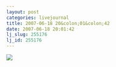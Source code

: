 ```yaml
---
layout: post
categories: livejournal
title: 2007-06-18 20&colon;01&colon;42
date: 2007-06-18 20:01:42
lj_slug: 255176
lj_id: 255176
---
```

[![](http://www.adultswim.com/video/embeded_header.jpg)](http://www.adultswim.com/video/index.html)
